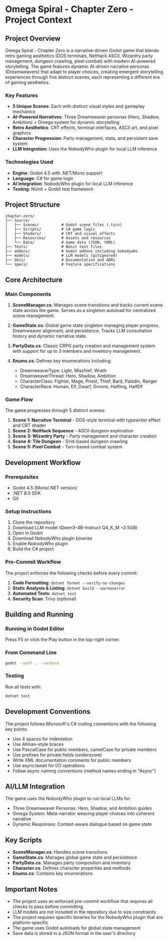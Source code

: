 # Omega Spiral - Chapter Zero - Project Context

## Project Overview

Omega Spiral - Chapter Zero is a narrative-driven Godot game that blends retro gaming aesthetics (DOS terminals, NetHack ASCII, Wizardry party management, dungeon crawling, pixel combat) with modern AI-powered storytelling. The game features dynamic AI-driven narrative personas (Dreamweavers) that adapt to player choices, creating emergent storytelling experiences through five distinct scenes, each representing a different era of gaming aesthetics.

### Key Features
- **5 Unique Scenes**: Each with distinct visual styles and gameplay mechanics
- **AI-Powered Narratives**: Three Dreamweaver personas (Hero, Shadow, Ambition) + Omega system for dynamic storytelling
- **Retro Aesthetics**: CRT effects, terminal interfaces, ASCII art, and pixel graphics
- **Character Progression**: Party management, stats, and persistent save system
- **LLM Integration**: Uses the NobodyWho plugin for local LLM inference

### Technologies Used
- **Engine**: Godot 4.5 with .NET/Mono support
- **Language**: C# for game logic
- **AI Integration**: NobodyWho plugin for local LLM inference
- **Testing**: NUnit + Godot test framework

## Project Structure

```
chapter-zero/
├── Source/
│   ├── Scenes/          # Godot scene files (.tscn)
│   ├── Scripts/         # C# game logic
│   ├── Shaders/         # CRT and visual effects
│   ├── Resources/       # Assets and resources
│   └── Data/            # Game data (JSON, YAML)
├── Tests/               # NUnit test files
├── addons/              # Godot addons including nobodywho
├── models/              # LLM models (gitignored)
├── docs/                # Documentation and ADRs
└── specs/               # Feature specifications
```

## Core Architecture

### Main Components

1. **SceneManager.cs**: Manages scene transitions and tracks current scene state across the game. Serves as a singleton autoload for centralized scene management.

2. **GameState.cs**: Global game state singleton managing player progress, Dreamweaver alignment, and persistence. Tracks LLM consultation history and dynamic narrative state.

3. **PartyData.cs**: Classic CRPG party creation and management system with support for up to 3 members and inventory management.

4. **Enums.cs**: Defines key enumerations including:
   - DreamweaverType: Light, Mischief, Wrath
   - DreamweaverThread: Hero, Shadow, Ambition
   - CharacterClass: Fighter, Mage, Priest, Thief, Bard, Paladin, Ranger
   - CharacterRace: Human, Elf, Dwarf, Gnome, Halfling, HalfElf

### Game Flow

The game progresses through 5 distinct scenes:
1. **Scene 1: Narrative Terminal** - DOS-style terminal with typewriter effect and CRT shader
2. **Scene 2: NetHack Sequence** - ASCII dungeon exploration
3. **Scene 3: Wizardry Party** - Party management and character creation
4. **Scene 4: Tile Dungeon** - Grid-based dungeon crawling
5. **Scene 5: Pixel Combat** - Turn-based combat system

## Development Workflow

### Prerequisites
- Godot 4.5 (Mono/.NET version)
- .NET 8.0 SDK
- Git

### Setup Instructions
1. Clone the repository
2. Download LLM model (Qwen3-4B-Instruct Q4_K_M ~2.5GB)
3. Open in Godot
4. Download NobodyWho plugin binaries
5. Enable NobodyWho plugin
6. Build the C# project

### Pre-Commit Workflow
The project enforces the following checks before every commit:
1. **Code Formatting**: `dotnet format --verify-no-changes`
2. **Static Analysis & Linting**: `dotnet build --warnaserror`
3. **Automated Tests**: `dotnet test`
4. **Security Scan**: Trivy (optional)

## Building and Running

### Running in Godot Editor
Press F5 or click the Play button in the top-right corner.

### From Command Line
```bash
godot --path . --verbose
```

### Testing
Run all tests with:
```bash
dotnet test
```

## Development Conventions

The project follows Microsoft's C# coding conventions with the following key points:
- Use 4 spaces for indentation
- Use Allman-style braces
- Use PascalCase for public members, camelCase for private members
- Use prefixes for private fields (underscore)
- Write XML documentation comments for public members
- Use async/await for I/O operations
- Follow async naming conventions (method names ending in "Async")

## AI/LLM Integration

The game uses the NobodyWho plugin to run local LLMs for:
- Three Dreamweaver Personas: Hero, Shadow, and Ambition guides
- Omega System: Meta-narrator weaving player choices into coherent narrative
- Dynamic Responses: Context-aware dialogue based on game state

## Key Scripts

- **SceneManager.cs**: Handles scene transitions
- **GameState.cs**: Manages global game state and persistence
- **PartyData.cs**: Manages party composition and inventory
- **Character.cs**: Defines character properties and methods
- **Enums.cs**: Contains key enumerations

## Important Notes

- The project uses an enforced pre-commit workflow that requires all checks to pass before committing
- LLM models are not included in the repository due to size constraints
- The project requires specific binaries for the NobodyWho plugin that are platform-specific
- The game uses Godot autoloads for global state management
- Save data is stored in a JSON format in the user's directory
